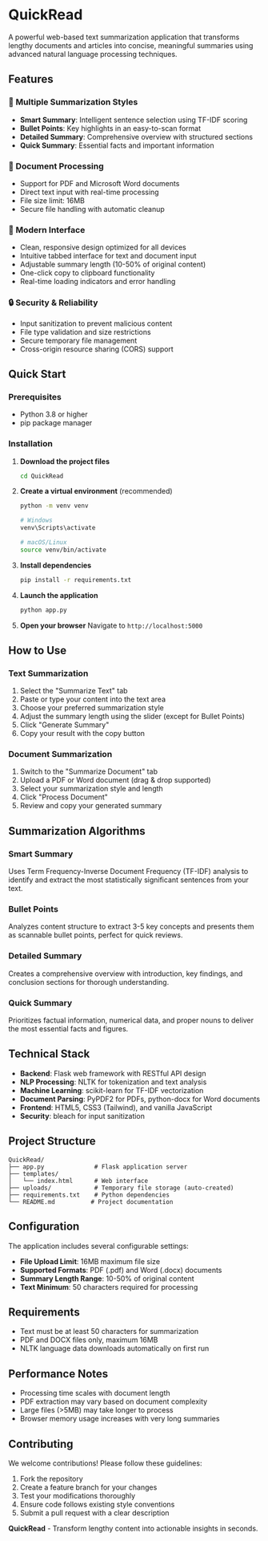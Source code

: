 # QuickRead

A powerful web-based text summarization application that transforms lengthy documents and articles into concise, meaningful summaries using advanced natural language processing techniques.

## Features

### 🎯 Multiple Summarization Styles
- **Smart Summary**: Intelligent sentence selection using TF-IDF scoring
- **Bullet Points**: Key highlights in an easy-to-scan format
- **Detailed Summary**: Comprehensive overview with structured sections
- **Quick Summary**: Essential facts and important information

### 📄 Document Processing
- Support for PDF and Microsoft Word documents
- Direct text input with real-time processing
- File size limit: 16MB
- Secure file handling with automatic cleanup

### 🎨 Modern Interface
- Clean, responsive design optimized for all devices
- Intuitive tabbed interface for text and document input
- Adjustable summary length (10-50% of original content)
- One-click copy to clipboard functionality
- Real-time loading indicators and error handling

### 🔒 Security & Reliability
- Input sanitization to prevent malicious content
- File type validation and size restrictions
- Secure temporary file management
- Cross-origin resource sharing (CORS) support

## Quick Start

### Prerequisites
- Python 3.8 or higher
- pip package manager

### Installation

1. **Download the project files**
   ```bash
   cd QuickRead
   ```

2. **Create a virtual environment** (recommended)
   ```bash
   python -m venv venv
   
   # Windows
   venv\Scripts\activate
   
   # macOS/Linux
   source venv/bin/activate
   ```

3. **Install dependencies**
   ```bash
   pip install -r requirements.txt
   ```

4. **Launch the application**
   ```bash
   python app.py
   ```

5. **Open your browser**
   Navigate to `http://localhost:5000`

## How to Use

### Text Summarization
1. Select the "Summarize Text" tab
2. Paste or type your content into the text area
3. Choose your preferred summarization style
4. Adjust the summary length using the slider (except for Bullet Points)
5. Click "Generate Summary"
6. Copy your result with the copy button

### Document Summarization
1. Switch to the "Summarize Document" tab
2. Upload a PDF or Word document (drag & drop supported)
3. Select your summarization style and length
4. Click "Process Document"
5. Review and copy your generated summary

## Summarization Algorithms

### Smart Summary
Uses Term Frequency-Inverse Document Frequency (TF-IDF) analysis to identify and extract the most statistically significant sentences from your text.

### Bullet Points
Analyzes content structure to extract 3-5 key concepts and presents them as scannable bullet points, perfect for quick reviews.

### Detailed Summary
Creates a comprehensive overview with introduction, key findings, and conclusion sections for thorough understanding.

### Quick Summary
Prioritizes factual information, numerical data, and proper nouns to deliver the most essential facts and figures.

## Technical Stack

- **Backend**: Flask web framework with RESTful API design
- **NLP Processing**: NLTK for tokenization and text analysis
- **Machine Learning**: scikit-learn for TF-IDF vectorization
- **Document Parsing**: PyPDF2 for PDFs, python-docx for Word documents
- **Frontend**: HTML5, CSS3 (Tailwind), and vanilla JavaScript
- **Security**: bleach for input sanitization


## Project Structure

```
QuickRead/
├── app.py              # Flask application server
├── templates/
│   └── index.html      # Web interface
├── uploads/            # Temporary file storage (auto-created)
├── requirements.txt    # Python dependencies
└── README.md          # Project documentation
```

## Configuration

The application includes several configurable settings:

- **File Upload Limit**: 16MB maximum file size
- **Supported Formats**: PDF (.pdf) and Word (.docx) documents
- **Summary Length Range**: 10-50% of original content
- **Text Minimum**: 50 characters required for processing

## Requirements

- Text must be at least 50 characters for summarization
- PDF and DOCX files only, maximum 16MB
- NLTK language data downloads automatically on first run


## Performance Notes

- Processing time scales with document length
- PDF extraction may vary based on document complexity
- Large files (>5MB) may take longer to process
- Browser memory usage increases with very long summaries

## Contributing

We welcome contributions! Please follow these guidelines:

1. Fork the repository
2. Create a feature branch for your changes
3. Test your modifications thoroughly
4. Ensure code follows existing style conventions
5. Submit a pull request with a clear description



**QuickRead** - Transform lengthy content into actionable insights in seconds.